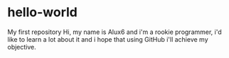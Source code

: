 # hello-world
My first repository
Hi, my name is Alux6 and i'm a rookie programmer, i'd like to learn a lot about it and i hope that using GitHub i'll achieve my objective.
